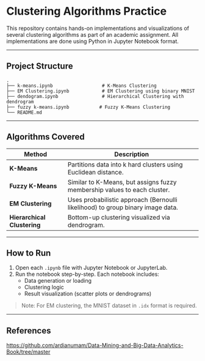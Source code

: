 #  Clustering Algorithms Practice

This repository contains hands-on implementations and visualizations of several clustering algorithms as part of an academic assignment. All implementations are done using Python in Jupyter Notebook format.

---

## Project Structure

```
.
├── k-means.ipynb                  # K-Means Clustering
├── EM Clustering.ipynb            # EM Clustering using binary MNIST
├── dendogram.ipynb                # Hierarchical Clustering with dendrogram
├── fuzzy k-means.ipynb           # Fuzzy K-Means Clustering
└── README.md
```

---

## Algorithms Covered

| Method             | Description |
|--------------------|-------------|
| **K-Means**        | Partitions data into k hard clusters using Euclidean distance. |
| **Fuzzy K-Means**  | Similar to K-Means, but assigns fuzzy membership values to each cluster. |
| **EM Clustering**  | Uses probabilistic approach (Bernoulli likelihood) to group binary image data. |
| **Hierarchical Clustering** | Bottom-up clustering visualized via dendrogram. |

---

## How to Run

1. Open each `.ipynb` file with Jupyter Notebook or JupyterLab.
2. Run the notebook step-by-step. Each notebook includes:
   - Data generation or loading
   - Clustering logic
   - Result visualization (scatter plots or dendrograms)

> Note: For EM clustering, the MNIST dataset in `.idx` format is required.

---

## References

https://github.com/ardianumam/Data-Mining-and-Big-Data-Analytics-Book/tree/master
